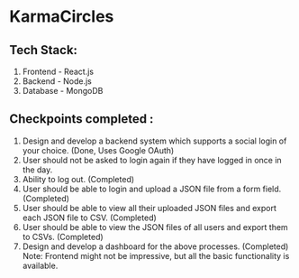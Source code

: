 # KarmaCircles
## Tech Stack:
1. Frontend - React.js
2. Backend - Node.js
3. Database - MongoDB

##  Checkpoints completed : 
1. Design and develop a backend system which supports a social login of your choice. (Done, Uses Google OAuth)
2. User should not be asked to login again if they have logged in once in the day.
3. Ability to log out. (Completed)
3. User should be able to login and upload a JSON file from a form field. (Completed)
4. User should be able to view all their uploaded JSON files and export each JSON file to CSV. (Completed)
5. User should be able to view the JSON files of all users and export them to CSVs. (Completed)
6. Design and develop a dashboard for the above processes. (Completed)
Note: Frontend might not be impressive, but all the basic functionality is available.
